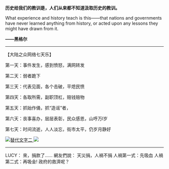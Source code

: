 **历史给我们的教训是，人们从来都不知道汲取历史的教训。**

What experience and history teach is this——that nations and governments have never learned anything from history, or acted upon any lessons they might have drawn from it.

**——黑格尔**

<hr>

【大陆之众网络七天乐】

第一天：事件发生，感到愤怒，满网转发

第二天：弱者跪下

第三天：代表见面，各个击破，平熄民愤

第四天：各取所需，副职顶杠，赔钱赔物

第五天：抓始作俑，抓“造谣”者，

第六天：丧事喜办，层层表彰，民众感恩，山呼万l岁

第七天：时间流逝，人人淡忘，街市太平，仍岁月静好

<a href="https://program-think.blogspot.com/2019/03/weekly-share-128.html">
<img src="https://camo.githubusercontent.com/063198f73c385a5d47de6fca725d6ea6a47e00f8/68747470733a2f2f6c68342e676f6f676c6575736572636f6e74656e742e636f6d2f4369656b3064554a63357547664e79356f326c4768374d636661546330623577435971456a314d686573342d7073517a6e38617875494a2d334451796d34733735524a5a554a4833765547563945486f66416559666842786653337933435a7256626232655433326234636269554c747550724e47652d317a4a584d4f6f345963753476527350706a6445" border="0" alt="替代文字二" title="每周转载：关于盐城市响水县的化工大爆炸（相关报道和网友评论，多图） @ 编程随想的博客">
<img src="https://camo.githubusercontent.com/6efedf049b9dc54edb9b39b54a34a68f7b036176/68747470733a2f2f6c68352e676f6f676c6575736572636f6e74656e742e636f6d2f397864614b6444554555494441387a696c7a4f4d614c52475658495356436f786d6972476c307a375837336e514b79556971656b4d4d5339494f6631457052747a6943564e6233763961613133696265726558714e4a535941474531316442445236425151543967686d5474394d554e775472516b4c4e774a4446686b726375585943516f5758586c476b"></a>

<hr>

LUCY：
來，捐款了……
網友們說：
天災捐，人禍不捐
人禍第一式：先吸血
人禍第二式：再吸金!
政府的救濟呢？
